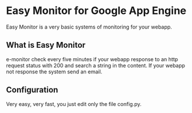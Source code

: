 # Easy Monitor for Google App Engine
Easy Monitor is a very basic systems of monitoring for your webapp.

## What is Easy Monitor
e-monitor check every five minutes if your webapp response to an http request status with 200 and search a string in the content. If your webapp not response the system send an email.

## Configuration
Very easy, very fast, you just edit only the file config.py.